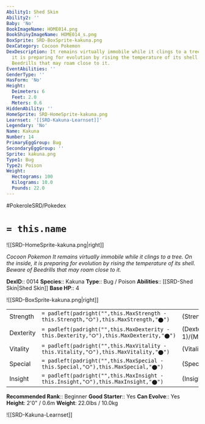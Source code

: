 ```yaml
---
Ability1: Shed Skin
Ability2: ''
Baby: 'No'
BookImageName: HOME014.png
BookShinyImageName: HOME014_s.png
BoxSprite: SRD-BoxSprite-kakuna.png
DexCategory: Cocoon Pokemon
DexDescription: It remains virtually immobile while it clings to a tree. On the inside,
  it is preparing for evolution by rising the temperature of its shell. Beware of
  Beedrills that may roam close to it.
EventAbilities: ''
GenderType: ''
HasForm: 'No'
Height:
  Deimeters: 6
  Feet: 2.0
  Meters: 0.6
HiddenAbility: ''
HomeSprite: SRD-HomeSprite-kakuna.png
Learnset: '[[SRD-Kakuna-Learnset]]'
Legendary: 'No'
Name: Kakuna
Number: 14
PrimaryEggGroup: Bug
SecondaryEggGroup: ''
Sprite: kakuna.png
Type1: Bug
Type2: Poison
Weight:
  Hectograms: 100
  Kilograms: 10.0
  Pounds: 22.0
---
```


#PokeroleSRD/Pokedex

# `= this.name`

![[SRD-HomeSprite-kakuna.png|right]]

*Cocoon Pokemon*
*It remains virtually immobile while it clings to a tree. On the inside, it is preparing for evolution by rising the temperature of its shell. Beware of Beedrills that may roam close to it.*

**DexID**:: 0014
**Species**:: Kakuna
**Type**:: Bug / Poison
**Abilities**:: [[SRD-Shed Skin|Shed Skin]]
**Base HP**:: 4

![[SRD-BoxSprite-kakuna.png|right]]

|           |                                                                                        |                                          |
| --------- | -------------------------------------------------------------------------------------- | ---------------------------------------- |
| Strength  | `= padleft(padright("",this.MaxStrength - this.Strength,"⭘"),this.MaxStrength,"⬤")`    | (Strength::1)/(MaxStrength::3)   |
| Dexterity | `= padleft(padright("",this.MaxDexterity - this.Dexterity,"⭘"),this.MaxDexterity,"⬤")` | (Dexterity:: 1)/(MaxDexterity::3) |
| Vitality  | `= padleft(padright("",this.MaxVitality - this.Vitality,"⭘"),this.MaxVitality,"⬤")`    | (Vitality::2)/(MaxVitality::4)   |
| Special   | `= padleft(padright("",this.MaxSpecial - this.Special,"⭘"),this.MaxSpecial,"⬤")`       | (Special::1)/(MaxSpecial::3)     |
| Insight   | `= padleft(padright("",this.MaxInsight - this.Insight,"⭘"),this.MaxInsight,"⬤")`       | (Insight::1)/(MaxInsight::3)     |

**Recommended Rank**:: Beginner
**Good Starter**:: Yes
**Can Evolve**:: Yes
**Height**: 2'0" / 0.6m
**Weight**: 22.0lbs / 10.0kg

![[SRD-Kakuna-Learnset]]